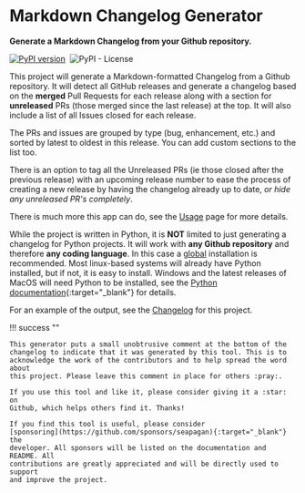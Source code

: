 # Markdown Changelog Generator

**Generate a Markdown Changelog from your Github repository.**

[![PyPI
version](https://badge.fury.io/py/github-changelog-md.svg)](https://badge.fury.io/py/github-changelog-md)&nbsp;
![PyPI - License](https://img.shields.io/pypi/l/github-changelog-md)&nbsp;

This project will generate a Markdown-formatted Changelog from a Github
repository. It will detect all GitHub releases and generate a changelog based on
the **merged** Pull Requests for each release along with a section for
**unreleased** PRs (those merged since the last release) at the top. It will
also include a list of all Issues closed for each release.

The PRs and issues are grouped by type (bug, enhancement, etc.) and sorted by
latest to oldest in this release. You can add custom sections to the list too.

There is an option to tag all the Unreleased PRs (ie those closed after the
previous release) with an upcoming release number to ease the process of
creating a new release by having the changelog already up to date, *or hide any
unreleased PR's completely*.

There is much more this app can do, see the [Usage](usage.md) page for more
details.

While the project is written in Python, it is **NOT** limited to just generating
a changelog for Python projects. It will work with **any Github repository** and
therefore **any coding language**. In this case a
[global](installation.md#globally) installation is recommended. Most linux-based
systems will already have Python installed, but if not, it is easy to install.
Windows and the latest releases of MacOS will need Python to be installed, see
the [Python documentation](https://www.python.org/downloads/){:target="_blank"}
for details.

For an example of the output, see the [Changelog](changelog.md) for this
project.

!!! success ""

    This generator puts a small unobtrusive comment at the bottom of the
    changelog to indicate that it was generated by this tool. This is to
    acknowledge the work of the contributors and to help spread the word about
    this project. Please leave this comment in place for others :pray:.

    If you use this tool and like it, please consider giving it a :star: on
    Github, which helps others find it. Thanks!

    If you find this tool is useful, please consider
    [sponsoring](https://github.com/sponsors/seapagan){:target="_blank"} the
    developer. All sponsors will be listed on the documentation and README. All
    contributions are greatly appreciated and will be directly used to support
    and improve the project.
